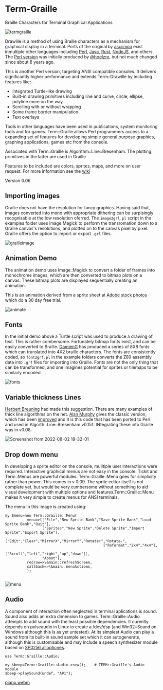 # Term-Graille
Braille Characters for Terminal Graphical Applications

![termgraille](https://user-images.githubusercontent.com/34284663/180637940-01b583a0-1a71-4a5d-a29b-394a940ce46f.gif)


Drawille is a method of using Braille characters as a mechanism for graphical display in a terminal.  Ports of the original by [asciimoo](https://github.com/asciimoo/drawille) exist inmultiple other languages including [Perl](https://metacpan.org/dist/Term-Drawille), [Java](https://github.com/null93/drawille), [Rust](https://crates.io/crates/drawille), [NodeJS](https://www.npmjs.com/package/drawille), and others.  The [Perl version](https://github.com/hoelzro/term-drawille) was initially produced by [@hoelzro](https://hoelz.ro/), but not much changed since about 8 years ago.

This is another Perl version, targeting ANSI compatible consoles. It delivers significantly higher performance and extends Term::Drawille by including features like:- 

* Integrated Turtle-like drawing
* Built-in drawing primitives including line and curve, circle, ellipse, polyline more on the way
* Scrolling with or without wrapping
* Some frame border manipulation
* Text overlays

Tools in other languages have been used in publications, system monitoring tools and for games. Term::Graille allows Perl programmers access to a expanding set of features for developing simple general purpose graphics, graphing applications, games etc from the console.

Associated with Term::Graille is Algorithm::Line::Bresenham. The plotting primitives in the latter are used in Graille

Features to be included are colors, sprites, maps, and more on user request.  For more information see the [wiki](https://github.com/saiftynet/Term-Graille/wiki)

Version 0.06

## Importing images

Graille does not have the resolution for fancy graphics.  Having said that, images converted into mono with appropriate dithering can be surpisingly recognisable at the low resolution oferred.  The `image2grl.pl` script in the examples folder uses Image Magick to perform the transromation down to a Graille canvas's resolutions, and plotted on to the canvas pixel by pixel.  Graille offers the option to import or export `.grl` files.

![grailleimage](https://user-images.githubusercontent.com/34284663/179080305-c24ab071-505b-485b-bff5-cb44ed76c27c.png)

## Animation Demo

The animation demo uses Image::Magick to convert a folder of frames into monochrome images, which are then converted to bitmap plots on a canvas. These bitmap plots are displayed sequentially creating an animation. 

This is an animation derived from a sprite sheet at [Adobe stock photos](https://stock.adobe.com/uk/images/cheetah-run-cycle-animation-sprite-sheet-silhouette-animation-frames-running-chasing/183196184) which do a 30 day free trial.

![animate](https://user-images.githubusercontent.com/34284663/177872104-57463dc3-f7f7-47a8-a9ef-3c85b4dd923f.gif)

## Fonts

In the initial demo above a Turtle script was used to produce a drawing of text.  This is rather combersome.  Fortunately bitmap fonts exist, and can be easily converted to Braille.  [DamienG](https://damieng.com/typography/zx-origins/) has produced a series of 8X8 fonts which can translated into 4X2 braille characters.  The fonts are consistently coded, so `font2grf.pl` in the example folders converts the Z80 assembly data into `.grf` files for importing into Graille.  Fonts are not the only thing that can be transformed, and one imagines potential for sprites or tilemaps to be similarly encoded.

![fonts](https://user-images.githubusercontent.com/34284663/179078012-69f9f535-8d41-46b0-ba68-0a5dbe613cd9.gif)

## Variable thickness Lines


[Herbert Breuning](https://github.com/lichtkind) had made this suggestion.  There are many examples of thick line algorithms on the net.  [Alan Murphy](http://homepages.enterprise.net/murphy/thickline/index.html) gives the classic version, which has been [improved](http://kt8216.unixcab.org/murphy/index.html) and it is this code that has been ported to Perl and used in Algorth::Line::Bresenham v0.151.  INtegrating these into Graille was in v0.08.

![Screenshot from 2022-08-02 18-32-01](https://user-images.githubusercontent.com/34284663/182438208-793f8c7a-6861-4f2c-b414-86c66ceb92b9.png)

## Drop down menu

In developing a sprite editor on the console, mulitiple user interactions were required.  Interactive graphical menus are not easy in the console.  Tickit and Term::Menus are powerful modules.  Term::Graille::Menu goes for simplicity rather than power.  This comes in v 0.09.  The sprite editor itself is not complete yet, but would be very cumbersome without something to aid visual development with multiple options and features.Term::Graille::Menu makes it very simple to create menus for ANSI terminals.

The menu in this image is created using:
```
my $menu=new Term::Graille::Menu(
          menu=>[["File","New Sprite Bank","Save Sprite Bank","Load Sprite Bank","Quit"],
                 ["Sprites","New Sprite","Delete Sprite","Import Sprite","Export Sprite"],
                 ["Edit","Clear","MirrorX","MirrorY","Rotate+","Rotate-",
                                             ["Reformat","2x4","4x4"],
                                             ["Scroll","left","right","up","down"]],
                 "About"],
          redraw=>\&main::refreshScreen,
          callback=>\&main::menuActions,
          );
          
 ```
 
 
![menu](https://user-images.githubusercontent.com/34284663/185751328-f5b67fa4-c77d-40b0-ac3a-0c6c93239fae.gif)

## Audio

A component of interaction often neglected in terminal aplications is sound.  Sound also adds an extra dimension to games.  Term::Graille::Audio attempts to add sound with the least possible dependencies.  It curently depends on pulseaudio in Linux to  create a /dev/dsp (and Win32::Sound on Windows although this is as yet untested).  At its simplest Audio can play a sound from its built-in sound sample set which it can autogenerate, although this is customisable and may include a speech synthesizer module based on [SP0256 allophones](https://github.com/saiftynet/SP0256).

```
use Term::Graille::Audio;

my $beep=Term::Graille::Audio->new();    # TERM::Graille's Audio module
$beep->playSound(undef, "A#1");
```


[piano.webm](https://user-images.githubusercontent.com/34284663/205505757-3207fa25-c1be-492c-b353-73cb365349f2.webm)

